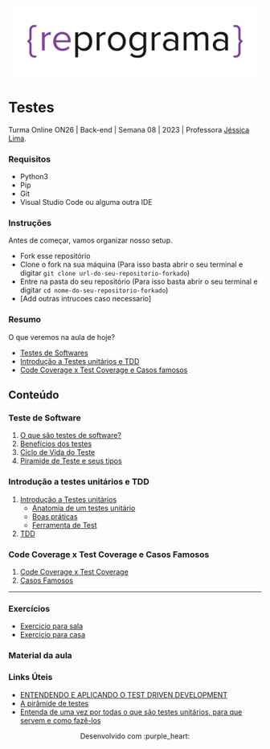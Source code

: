 <h1 align="center">
  <img src="assets/reprograma-fundos-claros.png" alt="logo reprograma" width="500">
</h1>

# Testes

Turma Online ON26 | Back-end | Semana 08 | 2023 | Professora [Jéssica Lima](https://github.com/Jessicaluana2693).

### Requisitos

- Python3
- Pip
- Git
- Visual Studio Code ou alguma outra IDE


### Instruções
Antes de começar, vamos organizar nosso setup.
* Fork esse repositório 
* Clone o fork na sua máquina (Para isso basta abrir o seu terminal e digitar `git clone url-do-seu-repositorio-forkado`)
* Entre na pasta do seu repositório (Para isso basta abrir o seu terminal e digitar `cd nome-do-seu-repositorio-forkado`)
* [Add outras intrucoes caso necessario]

### Resumo
O que veremos na aula de hoje?
* [Testes de Softwares](#tema1)
* [Introdução a Testes unitários e TDD](#tema2)
* [Code Coverage x Test Coverage e Casos famosos](#tema3)

## Conteúdo
### Teste de Software 
1. [O que são testes de software?](#topico1)
2. [Benefícios dos testes](#topico2)
3. [Ciclo de Vida do Teste](#topico2)
4. [Piramide de Teste e seus tipos](#topico2)
### Introdução a testes unitários e TDD 
1. [Introdução a Testes unitários](#topico3)
   * [Anatomia de um testes unitário](#subtopico1)
   * [Boas práticas](#subtopico2)
   * [Ferramenta de Test](#subtopico2)
2. [TDD](#topico3)
   
### Code Coverage x Test Coverage e Casos Famosos
1. [Code Coverage x Test Coverage](#topico4)
2. [Casos Famosos](#topico4)


***
### Exercícios 
* [Exercicio para sala](https://github.com/reprograma/on26-python-s07-testes/tree/main/exercicios/para-sala)
* [Exercicio para casa](https://github.com/reprograma/on26-python-s07-testes/tree/main/exercicios/para-casa)


### Material da aula 

### Links Úteis
- [ENTENDENDO E APLICANDO O TEST DRIVEN DEVELOPMENT](https://blog.onedaytesting.com.br/test-driven-development/)
- [A pirâmide de testes](https://www.lipsum.com/feed/html](https://medium.com/creditas-tech/a-pirâmide-de-testes-a0faec465cc2))
- [Entenda de uma vez por todas o que são testes unitários, para que servem e como fazê-los](https://www.lipsum.com/feed/html](https://dayvsonlima.medium.com/entenda-de-uma-vez-por-todas-o-que-são-testes-unitários-para-que-servem-e-como-fazê-los-2a6f645bab3)https://dayvsonlima.medium.com/entenda-de-uma-vez-por-todas-o-que-são-testes-unitários-para-que-servem-e-como-fazê-los-2a6f645bab3)


<p align="center">
Desenvolvido com :purple_heart:  
</p>

